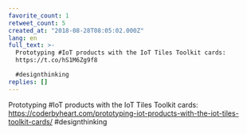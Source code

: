 ```yaml
---
favorite_count: 1
retweet_count: 5
created_at: "2018-08-28T08:05:02.000Z"
lang: en
full_text: >-
  Prototyping #IoT products with the IoT Tiles Toolkit cards:
  https://t.co/hS1M6Zg9f8

  #designthinking
replies: []
---
```


Prototyping #IoT products with the IoT Tiles Toolkit cards:
<https://coderbyheart.com/prototyping-iot-products-with-the-iot-tiles-toolkit-cards/>
#designthinking
